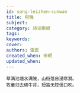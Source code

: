 ```yaml
---
id: song-leizhen-cunwan
title: 村晚
subject: 
category: 诗词歌赋
tags: 
keywords: 
cover: 
authors: 雷震
created_when: 宋朝
updated_when: 
---
```


```
草满池塘水满陂，山衔落日浸寒漪。
牧童归去横牛背，短笛无腔信口吹。
```
